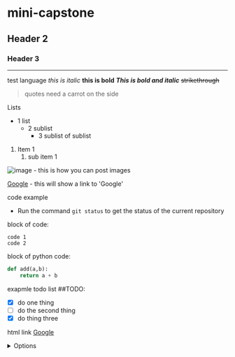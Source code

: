 # mini-capstone

## Header 2
### Header 3

---

test language *this is italic* **this is bold** ***This is bold and italic*** ~~strikethrough~~

>quotes need a carrot on the side

Lists
- 1 list
    - 2 sublist
        - 3 sublist of sublist

1. Item 1
    1. sub item 1

![image](/screenshots/) - this is how you can post images

[Google](www.google.com) - this will show a link to 'Google'

code example
- Run the command `git status` to get the status of the current repository

block of code:
```
code 1
code 2
```

block of python code:
```python
def add(a,b):
    return a + b
```

exapmle todo list
##TODO: 
- [x] do one thing
- [ ] do the second thing
- [x] do thing three

html link
<a href="google.com">Google</a>

<details>
    <summary>Options</summary>
    <ul>
        <li>option 1</li>
        <li>option 2</li>
        <li>option 3</li>
    </ul>
</details>